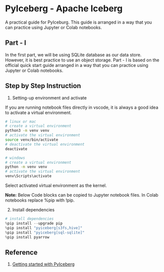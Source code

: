 # PyIceberg - Apache Iceberg
A practical guide for PyIceburg. This guide is arranged in a way that you can practice using Jupyter or Colab notebooks.

## Part - I
In the first part, we will be using SQLite database as our data store. However, it is best practice to use an object storage. Part - I is based on the official quick start guide arranged in a way that you can practice using Jupyter or Colab notebooks.

## Step by Step Instruction

1. Setting-up environment and activate

If you are running notebook files directly in vscode, it is always a good idea to activate a virtual environment.

```bash
# linux or mac
# create a virtual environment
python3 -m venv venv
# activate the virtual environment
source venv/bin/activate
# deactivate the virtual environment
deactivate

# windows
# create a virtual environment
python -m venv venv
# activate the virtual environment
venv\Scripts\activate
```

Select activated virtual environment as the kernel.

**Note:** Below Code blocks can be copied to Jupyter notebook files. In Colab notebooks replace %pip with !pip.

2. Install dependencies

```python
# install dependencies
%pip install --upgrade pip
%pip install "pyiceberg[s3fs,hive]"
%pip install "pyiceberg[sql-sqlite]"
%pip install pyarrow
```

## Reference

1. [Getting started with PyIceberg](https://py.iceberg.apache.org/)